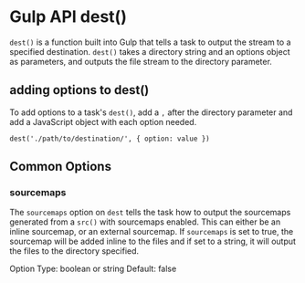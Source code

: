 # Gulp API dest()
`dest()` is a function built into Gulp that tells a task to output the stream to a specified destination. `dest()` takes a directory string and an options object as parameters, and outputs the file stream to the directory parameter. 

## adding options to dest()
To add options to a task's `dest()`, add a `,` after the directory parameter and add a JavaScript object with each option needed.

`dest('./path/to/destination/', { option: value })`

## Common Options

### sourcemaps
The `sourcemaps` option on `dest` tells the task how to output the sourcemaps generated from a `src()` with sourcemaps enabled. This can either be an inline sourcemap, or an external sourcemap. If `sourcemaps` is set to true, the sourcemap will be added inline to the files and if set to a string, it will output the files to the directory specified.

Option Type: boolean or string
Default: false